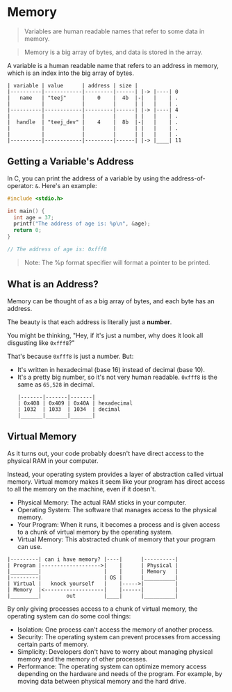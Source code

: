 # Memory

> Variables are human readable names that refer to some data in memory.

> Memory is a big array of bytes, and data is stored in the array.

A variable is a human readable name that refers to an address in memory, which is an index into the big array of bytes.

```
| variable | value      | address | size |
|----------|------------|---------|------| |-> |----| 0
|   name   | "teej"     |    0    |  4b  |-|   |    | .
|          |            |         |      | |   |    | .
|----------|------------|---------|------| |-> |----| 4
|          |            |         |      | |   |    | .
|  handle  | "teej_dev" |    4    |  8b  |-|   |    | .
|          |            |         |      | |   |    | .
|          |            |         |      | |   |    | .
|----------|------------|---------|------| |-> |____| 11

```

## Getting a Variable's Address

In C, you can print the address of a variable by using the address-of-operator: `&`. Here's an example:

```c
#include <stdio.h>

int main() {
  int age = 37;
  printf("The address of age is: %p\n", &age);
  return 0;
}

// The address of age is: 0xfff8
```

> Note: The %p format specifier will format a pointer to be printed.

## What is an Address?

Memory can be thought of as a big array of bytes, and each byte has an address.

The beauty is that each address is literally just a **number**.

You might be thinking, "Hey, if it's just a number, why does it look all disgusting like `0xfff8`?"

That's because `0xfff8` is just a number. But:

- It's written in hexadecimal (base 16) instead of decimal (base 10).
- It's a pretty big number, so it's not very human readable. `0xfff8` is the same as `65,528` in decimal.
  ```
  |-------|-------|-------|
  | 0x408 | 0x409 | 0x40A | hexadecimal
  | 1032  | 1033  | 1034  | decimal
  |_______|_______|_______|
  ```

## Virtual Memory

As it turns out, your code probably doesn't have direct access to the physical RAM in your computer.

Instead, your operating system provides a layer of abstraction called virtual memory. Virtual memory makes it seem like your program has direct access to all the memory on the machine, even if it doesn't.

- Physical Memory: The actual RAM sticks in your computer.
- Operating System: The software that manages access to the physical memory.
- Your Program: When it runs, it becomes a process and is given access to a chunk of virtual memory by the operating system.
- Virtual Memory: This abstracted chunk of memory that your program can use.

```
|---------| can i have memory? |----|      |----------|
| Program |------------------->|    |      | Physical |
|_________|                    |    |      | Memory   |
|---------|                    | OS |      |__________|
| Virtual |   knock yourself   |    |----->|          |
| Memory  |<-------------------|    |------|          |
|_________|        out         |____|      |__________|
```

By only giving processes access to a chunk of virtual memory, the operating system can do some cool things:

- Isolation: One process can't access the memory of another process.
- Security: The operating system can prevent processes from accessing certain parts of memory.
- Simplicity: Developers don't have to worry about managing physical memory and the memory of other processes.
- Performance: The operating system can optimize memory access depending on the hardware and needs of the program. For example, by moving data between physical memory and the hard drive.
